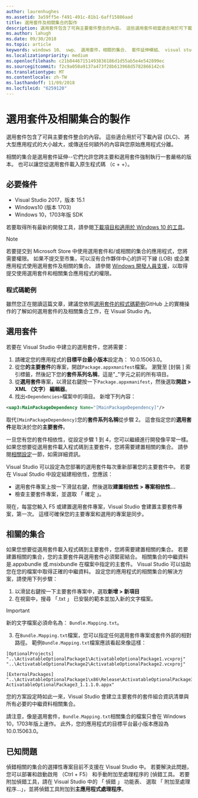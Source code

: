 ```yaml
---
author: laurenhughes
ms.assetid: 3a59ff5e-f491-491c-81b1-6aff15886aad
title: 選用套件及相關集合的製作
description: 選用套件包含了可與主要套件整合的內容。 這些選用套件相當適合用於可下載內容 (DLC)、將大型應用程式根據尺寸限制進行分割，或是傳送與您原始應用程式分離的額外內容。
ms.author: lahugh
ms.date: 09/30/2018
ms.topic: article
keywords: windows 10、 uwp、 選用套件，相關的集合、 套件延伸模組、 visual studio
ms.localizationpriority: medium
ms.openlocfilehash: c21b84467151493836186d1d55ab5e4e542899ec
ms.sourcegitcommit: f2c9a050a9137a473f28b613968d5782866142c6
ms.translationtype: MT
ms.contentlocale: zh-TW
ms.lasthandoff: 11/09/2018
ms.locfileid: "6259120"
---
```

# <a name="optional-packages-and-related-set-authoring"></a>選用套件及相關集合的製作
選用套件包含了可與主要套件整合的內容。 這些適合用於可下載內容 (DLC)、 將大型應用程式的大小越大，或傳送任何額外的內容與您原始應用程式分離。

相關的集合是選用套件延伸--它們允許您跨主要和選用套件強制執行一套嚴格的版本。 也可以讓您從選用套件載入原生程式碼 （c + +）。 

## <a name="prerequisites"></a>必要條件

- Visual Studio 2017，版本 15.1
- Windows10 (版本 1703)
- Windows 10，1703年版 SDK

若要取得所有最新的開發工具，請參閱[下載項目和適用於 Windows 10 的工具](https://developer.microsoft.com/windows/downloads)。

> [!NOTE]
> 若要提交到 Microsoft Store 中使用選用套件和/或相關的集合的應用程式，您將需要權限。 如果不提交至市集，可以沒有合作夥伴中心的許可下線 (LOB) 或企業應用程式使用選用套件及相關的集合。 請參閱 [Windows 開發人員支援](https://developer.microsoft.com/windows/support)，以取得提交使用選用套件和相關集合應用程式的權限。

### <a name="code-sample"></a>程式碼範例
雖然您正在閱讀這篇文章，建議您依照[選用套件的程式碼範例](https://github.com/AppInstaller/OptionalPackageSample)GitHub 上的實機操作的了解如何選用套件的及相關集合工作，在 Visual Studio 內。

## <a name="optional-packages"></a>選用套件
若要在 Visual Studio 中建立的選用套件，您將需要：
1. 請確定您的應用程式的**目標平台最小版本**設定為： 10.0.15063.0。
2. 從您**的主要套件**的專案，開啟`Package.appxmanifest`檔案。 瀏覽至 [封裝 \] 索引標籤，然後記下您的**套件系列名稱**，這是"_"字元之前的所有項目。
3. 從**選用套件**專案，以滑鼠右鍵按一下`Package.appxmanifest`，然後選取**開啟 > XML （文字） 編輯器**。
4. 找出`<Dependencies>`檔案中的項目。 新增下列內容：

```XML
<uap3:MainPackageDependency Name="[MainPackageDependency]"/>
```

取代`[MainPackageDependency]`您的**套件系列名稱**從步驟 2。 這會指定您的**選用套件**是取決於您的**主要套件**。

一旦您有您的套件相依性，從設定步驟 1 到 4，您可以繼續進行開發像平常一樣。 如果您想要從選用套件載入程式碼到主要套件，您將需要建置相關的集合。 請參閱[相關設定](#related_sets)一節，如需詳細資訊。

Visual Studio 可以設定為您部署的選用套件每次重新部署您的主要套件中。 若要在 Visual Studio 中設定組建相依性，您應該：

- 選用套件專案上按一下滑鼠右鍵，然後選取**建置相依性 > 專案相依性...**
- 檢查主要套件專案，並選取 「 確定 」。 

現在，每當您輸入 F5 或建置選用套件專案，Visual Studio 會建置主要套件專案，第一次。 這樣可確保您的主要專案和選用的專案是同步。

## 相關的集合<a name="related_sets"></a>

如果您想要從選用套件載入程式碼到主要套件，您將需要建置相關的集合。 若要建置相關的集合，您的主要套件與選用套件必須緊密結合。 相關集合的中繼資料是.appxbundle 或.msixbundle 在檔案中指定的主套件。 Visual Studio 可以協助您在您的檔案中取得正確的中繼資料。 設定您的應用程式的相關集合的解決方案，請使用下列步驟：

1. 以滑鼠右鍵按一下主要套件專案中，選取**新增 > 新項目**
2. 在視窗中，搜尋 「.txt 」 已安裝的範本並加入新的文字檔案。
> [!IMPORTANT]
> 新的文字檔案必須命名為： `Bundle.Mapping.txt`。
3. 在`Bundle.Mapping.txt`檔案，您可以指定任何選用套件專案或套件外部的相對路徑。 範例`Bundle.Mapping.txt`檔案應該看起來像這樣：

```syntax
[OptionalProjects]
"..\ActivatableOptionalPackage1\ActivatableOptionalPackage1.vcxproj"
"..\ActivatableOptionalPackage2\ActivatableOptionalPackage2.vcxproj"

[ExternalPackages]
"..\ActivatableOptionalPackage1\x86\Release\ActivatableOptionalPackage3_1.1.1.0\ ActivatableOptionalPackage3_1.1.1.0.appx"
```

您的方案設定時如此一來，Visual Studio 會建立主要套件的套件組合資訊清單與所有必要的中繼資料相關集合。 

請注意，像是選用套件，`Bundle.Mapping.txt`相關集合的檔案只會在 Windows 10，1703年版上運作。 此外，您的應用程式的目標平台最小版本應設為 10.0.15063.0。

## 已知問題<a name="known_issues"></a>

偵錯相關的集合的選擇性專案目前不支援在 Visual Studio 中。 若要解決此問題，您可以部署和啟動啟用 （Ctrl + F5） 和手動附加至處理程序的 [偵錯工具。 若要附加偵錯工具，請在 Visual Studio 中的 「 偵錯 」 功能表、 選取 「 附加至處理程序...」，並將偵錯工具附加到**主應用程式處理程序**。